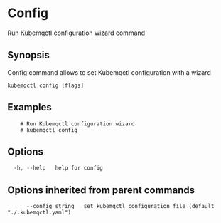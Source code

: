# Config

Run Kubemqctl configuration wizard command

## Synopsis

Config command allows to set Kubemqctl configuration with a wizard

```text
kubemqctl config [flags]
```

## Examples

```text
    # Run Kubemqctl configuration wizard
    # kubemqctl config
```

## Options

```text
  -h, --help   help for config
```

## Options inherited from parent commands

```text
      --config string   set kubemqctl configuration file (default "./.kubemqctl.yaml")
```

